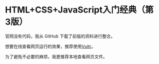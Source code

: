 # HTML+CSS+JavaScript入门经典（第3版）

官网没有代码，我从 GitHub 下载了前版的资料进行整合。

想要在线查看网页运行的效果，推荐使用[Vultr](https://www.vultr.com/?ref=8412178-6g)。

为了避免不必要的麻烦，我更推荐本地查看网页文件。

